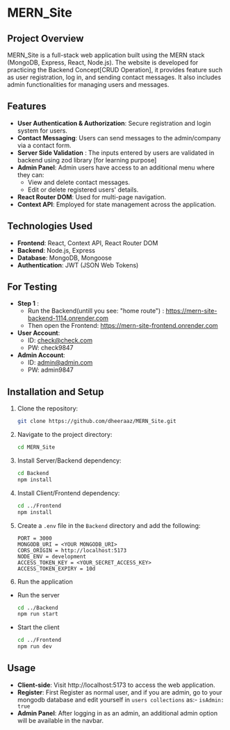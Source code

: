 # MERN_Site

## Project Overview
MERN_Site is a full-stack web application built using the MERN stack (MongoDB, Express, React, Node.js). The website is developed for practicing the Backend Concept[CRUD Operation], it provides feature such as user registration, log in, and sending contact messages. It also includes admin functionalities for managing users and messages.

## Features
- **User Authentication & Authorization**: Secure registration and login system for users.
- **Contact Messaging**: Users can send messages to the admin/company via a contact form.
- **Server Side Validation** : The inputs entered by users are validated in backend using zod library [for learning purpose]
- **Admin Panel**: Admin users have access to an additional menu where they can:
  - View and delete contact messages.
  - Edit or delete registered users' details.
- **React Router DOM**: Used for multi-page navigation.
- **Context API**: Employed for state management across the application.

## Technologies Used
- **Frontend**: React, Context API, React Router DOM
- **Backend**: Node.js, Express
- **Database**: MongoDB, Mongoose
- **Authentication**: JWT (JSON Web Tokens)

## For Testing
- **Step 1** :
  - Run the Backend(untill you see: "home route") : https://mern-site-backend-1114.onrender.com
  - Then open the Frontend: https://mern-site-frontend.onrender.com
- **User Account**:
  - ID: check@check.com
  - PW: check9847
- **Admin Account**:
  - ID: admin@admin.com
  - PW: admin9847

## Installation and Setup
1. Clone the repository:
   ```bash
   git clone https://github.com/dheeraaz/MERN_Site.git
2. Navigate to the project directory:
   ```bash
   cd MERN_Site
3. Install Server/Backend dependency:
   ```bash  
   cd Backend
   npm install
4. Install Client/Frontend dependency:
   ```bash
   cd ../Frontend
   npm install
5. Create a `.env` file in the `Backend` directory and add the following:
   ```plaintext
   PORT = 3000
   MONGODB_URI = <YOUR MONGODB_URI>
   CORS_ORIGIN = http://localhost:5173
   NODE_ENV = development
   ACCESS_TOKEN_KEY = <YOUR_SECRET_ACCESS_KEY>
   ACCESS_TOKEN_EXPIRY = 10d
6. Run the application
- Run the server
   ```bash
   cd ../Backend
   npm run start
- Start the client
  ```bash
  cd ../Frontend
  npm run dev

## Usage
- **Client-side**: Visit http://localhost:5173 to access the web application.
- **Register**: First Register as normal user, and if you are admin, go to your mongodb database and edit yourself in `users collections` as:- `isAdmin: true` 
- **Admin Panel**: After logging in as an admin, an additional admin option will be available in the navbar.
